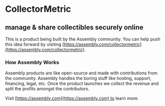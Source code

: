 # CollectorMetric

## manage & share collectibles securely online 

This is a product being built by the Assembly community. You can help push this idea forward by visiting [https://assembly.com/collectormetric](https://assembly.com/collectormetric).

### How Assembly Works

Assembly products are like open-source and made with contributions from the community. Assembly handles the boring stuff like hosting, support, financing, legal, etc. Once the product launches we collect the revenue and split the profits amongst the contributors.

Visit [https://assembly.com](https://assembly.com) to learn more.
